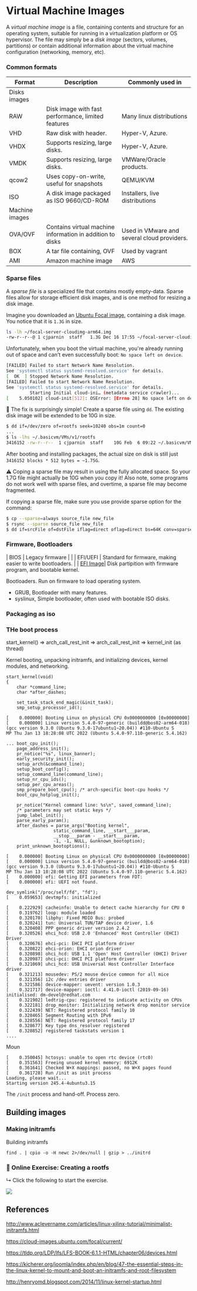 # Virtual Machine Images

A _virtual machine image_ is a file, containing contents and structure for an operating system, suitable for running in a virtualization platform or OS hypervisor. The file may simply be a _disk image_ (sectors, volumes, partitions) or contain additional information about the virtual machine configuration (networking, memory, etc).

### Common formats

| Format | Description | Commonly used in |
| ---- | ------- | ------ |
| Disks images
| RAW  | Disk image with fast performance, limited features | Many linux distributions
| VHD  | Raw disk with header. | Hyper-V, Azure.
| VHDX | Supports resizing, large disks. |Hyper-V, Azure.
| VMDK | Supports resizing, large disks. | VMWare/Oracle products. 
| qcow2| Uses copy-on-write, useful for snapshots | QEMU/KVM
| ISO | A disk image packaged as ISO 9660/CD-ROM | Installers, live distributions
| Machine images
| OVA/OVF | Contains virtual machine information in addition to disks | Used in VMware and several cloud providers.
| BOX | A tar file containing, OVF | Used by vagrant 
| AMI | Amazon machine image | AWS

### Sparse files

A _sparse file_ is a specialized file that contains mostly empty-data. Sparse files allow for storage efficient disk images, and is one method for resizing a disk image.

Imagine you downloaded an [Ubuntu Focal image](https://cloud-images.ubuntu.com/focal/current/focal-server-cloudimg-arm64.tar.gz), containing a disk image. You notice that it is `1.3G` in size.

```bash
ls -lh ~/focal-server-cloudimg-arm64.img 
-rw-r--r--@ 1 cjparnin  staff   1.3G Dec 16 17:55 ~/focal-server-cloudimg-arm64.img
```

Unfortunately, when you boot the virtual machine, you're already running out of space and can't even successfully boot: `No space left on device`.

```bash
[FAILED] Failed to start Network Name Resolution.
See 'systemctl status systemd-resolved.service' for details.
[  OK  ] Stopped Network Name Resolution.
[FAILED] Failed to start Network Name Resolution.
See 'systemctl status systemd-resolved.service' for details.
         Starting Initial cloud-ini… (metadata service crawler)...
[    5.050102] cloud-init[512]: OSError: [Errno 28] No space left on device
```

🧰 The fix is surprisingly simple! Create a sparse file using `dd`. The existing disk image will be extended to be 10G in size.

```bash
$ dd if=/dev/zero of=rootfs seek=10240 obs=1m count=0
...
$ ls -lhs ~/.basicvm/VMs/v1/rootfs 
3416152 -rw-r--r--  1 cjparnin  staff    10G Feb  6 09:22 ~/.basicvm/VMs/v1/rootfs
```

After booting and installing packages, the actual size on disk is still just `3416152 blocks * 512 bytes = ~1.75G`.

⚠️ Coping a sparse file may result in using the fully allocated space. So your 1.7G file might actually be 10G when you copy it! Also note, some programs do not work well with sparse files, and overtime, a sparse file may become fragmented.

If copying a sparse file, make sure you use provide sparse option for the command:

```bash
$ cp --sparse=always source_file new_file
$ rsync --sparse source_file new_file
$ dd if=srcFile of=dstFile iflag=direct oflag=direct bs=64K conv=sparse
```


### Firmware, Bootloaders

| BIOS     | Legacy firmware | |
| EFI/UEFI | Standard for firmware, making easier to write bootloaders. |
| [EFI Image](https://github.com/ottomatica/slim/blob/master/scripts/make-efi.sh)| Disk partipition with firmware program, and bootable kernel.

Bootloaders. Run on firmware to load operating system.

* GRUB, Bootloader with many features.
* syslinux, Simple bootloader, often used with bootable ISO disks.

### Packaging as iso



### THe boot process

start_kernel()
=> arch_call_rest_init
  => arch_call_rest_init
    => kernel_init (as thread)



Kernel booting, unpacking initramfs, and initializing devices, kernel modules, and networking.

```
start_kernel(void)
{
	char *command_line;
	char *after_dashes;

    set_task_stack_end_magic(&init_task);
    smp_setup_processor_id();

[    0.000000] Booting Linux on physical CPU 0x0000000000 [0x00000000]
[    0.000000] Linux version 5.4.0-97-generic (buildd@bos02-arm64-018) (gcc version 9.3.0 (Ubuntu 9.3.0-17ubuntu1~20.04)) #110-Ubuntu S
MP Thu Jan 13 18:28:08 UTC 2022 (Ubuntu 5.4.0-97.110-generic 5.4.162)
```

```
...	boot_cpu_init();
	page_address_init();
	pr_notice("%s", linux_banner);
	early_security_init();
	setup_arch(&command_line);
	setup_boot_config();
	setup_command_line(command_line);
	setup_nr_cpu_ids();
	setup_per_cpu_areas();
	smp_prepare_boot_cpu();	/* arch-specific boot-cpu hooks */
	boot_cpu_hotplug_init();

	pr_notice("Kernel command line: %s\n", saved_command_line);
	/* parameters may set static keys */
	jump_label_init();
	parse_early_param();
	after_dashes = parse_args("Booting kernel",
				  static_command_line, __start___param,
				  __stop___param - __start___param,
				  -1, -1, NULL, &unknown_bootoption);
	print_unknown_bootoptions();
```


```
[    0.000000] Booting Linux on physical CPU 0x0000000000 [0x00000000]
[    0.000000] Linux version 5.4.0-97-generic (buildd@bos02-arm64-018) (gcc version 9.3.0 (Ubuntu 9.3.0-17ubuntu1~20.04)) #110-Ubuntu S
MP Thu Jan 13 18:28:08 UTC 2022 (Ubuntu 5.4.0-97.110-generic 5.4.162)
[    0.000000] efi: Getting EFI parameters from FDT:
[    0.000000] efi: UEFI not found.
```

```
dev_symlink("/proc/self/fd", "fd");
[    0.059653] devtmpfs: initialized
```

```
[    0.222929] cacheinfo: Unable to detect cache hierarchy for CPU 0
[    0.319762] loop: module loaded
[    0.320170] libphy: Fixed MDIO Bus: probed
[    0.320241] tun: Universal TUN/TAP device driver, 1.6
[    0.320408] PPP generic driver version 2.4.2
[    0.320526] ehci_hcd: USB 2.0 'Enhanced' Host Controller (EHCI) Driver
[    0.320676] ehci-pci: EHCI PCI platform driver
[    0.320822] ehci-orion: EHCI orion driver
[    0.320898] ohci_hcd: USB 1.1 'Open' Host Controller (OHCI) Driver
[    0.320987] ohci-pci: OHCI PCI platform driver
[    0.321069] uhci_hcd: USB Universal Host Controller Interface driver
[    0.321213] mousedev: PS/2 mouse device common for all mice
[    0.321356] i2c /dev entries driver
[    0.321586] device-mapper: uevent: version 1.0.3
[    0.321717] device-mapper: ioctl: 4.41.0-ioctl (2019-09-16) initialised: dm-devel@redhat.com
[    0.321902] ledtrig-cpu: registered to indicate activity on CPUs
[    0.322181] drop_monitor: Initializing network drop monitor service
[    0.322439] NET: Registered protocol family 10
[    0.328465] Segment Routing with IPv6
[    0.328556] NET: Registered protocol family 17
[    0.328677] Key type dns_resolver registered
[    0.328852] registered taskstats version 1
....
```

Moun

```
[    0.350045] hctosys: unable to open rtc device (rtc0)
[    0.351563] Freeing unused kernel memory: 6912K
[    0.361641] Checked W+X mappings: passed, no W+X pages found
[    0.361728] Run /init as init process
Loading, please wait...
Starting version 245.4-4ubuntu3.15
```

The `/init` process and hand-off.  Process zero.

## Building images

### Making initramfs

Building initramfs

```
find . | cpio -o -H newc 2>/dev/null | gzip > ../initrd
```

### 📒 Online Exercise: Creating a rootfs

↳ Click the following to start the exercise.

<a href="https://devops.docable.cloud/chrisparnin/v/61fa97d5b405b677b416a7c5">
<img src="doc/rootfs-notebook-preview.png">
</a>




## References

http://www.aclevername.com/articles/linux-xilinx-tutorial/minimalist-initramfs.html

https://cloud-images.ubuntu.com/focal/current/

https://tldp.org/LDP/lfs/LFS-BOOK-6.1.1-HTML/chapter06/devices.html

https://kicherer.org/joomla/index.php/en/blog/47-the-essential-steps-in-the-linux-kernel-to-mount-and-boot-an-initramfs-and-root-filesystem


http://henryomd.blogspot.com/2014/11/linux-kernel-startup.html